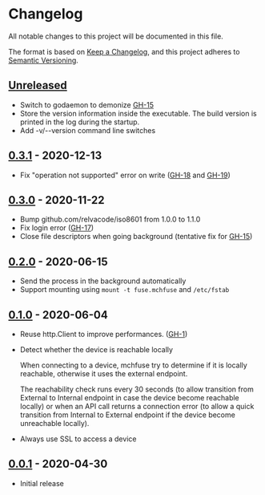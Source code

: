 # Changelog

All notable changes to this project will be documented in this file.

The format is based on [Keep a Changelog](https://keepachangelog.com/en/1.0.0/),
and this project adheres to [Semantic Versioning](https://semver.org/spec/v2.0.0.html).

## [Unreleased]

- Switch to godaemon to demonize [GH-15](https://github.com/mnencia/mchfuse/issues/17)
- Store the version information inside the executable.
  The build version is printed in the log during the startup.
- Add -v/--version command line switches

## [0.3.1] - 2020-12-13

- Fix "operation not supported" error on write ([GH-18](https://github.com/mnencia/mchfuse/issues/18)
  and [GH-19](https://github.com/mnencia/mchfuse/issues/19))

## [0.3.0] - 2020-11-22

- Bump github.com/relvacode/iso8601 from 1.0.0 to 1.1.0
- Fix login error ([GH-17](https://github.com/mnencia/mchfuse/issues/17))
- Close file descriptors when going background (tentative fix for [GH-15](https://github.com/mnencia/mchfuse/issues/17))

## [0.2.0] - 2020-06-15

- Send the process in the background automatically
- Support mounting using `mount -t fuse.mchfuse` and `/etc/fstab`

## [0.1.0] - 2020-06-04

- Reuse http.Client to improve performances. ([GH-1](https://github.com/mnencia/mchfuse/issues/1))
- Detect whether the device is reachable locally

  When connecting to a device, mchfuse try to determine if it is locally
  reachable, otherwise it uses the external endpoint.

  The reachability check runs every 30 seconds (to allow transition from
  External to Internal endpoint in case the device become reachable
  locally) or when an API call returns a connection error (to allow a
  quick transition from Internal to External endpoint if the device
  become unreachable locally).
- Always use SSL to access a device

## [0.0.1] - 2020-04-30

- Initial release

[Unreleased]: https://github.com/mnencia/mchfuse/compare/v0.3.1...HEAD
[0.3.1]: https://github.com/mnencia/mchfuse/releases/tag/v0.3.1
[0.3.0]: https://github.com/mnencia/mchfuse/releases/tag/v0.3.0
[0.2.0]: https://github.com/mnencia/mchfuse/releases/tag/v0.2.0
[0.1.0]: https://github.com/mnencia/mchfuse/releases/tag/v0.1.0
[0.0.1]: https://github.com/mnencia/mchfuse/releases/tag/v0.0.1
